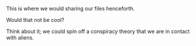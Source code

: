 This is where we would sharing our files henceforth.

Would that not be cool?

Think about it; we could spin off a conspiracy theory that we are in contact with aliens.
